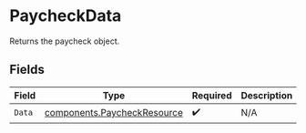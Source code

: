 # PaycheckData

Returns the paycheck object.


## Fields

| Field                                                                      | Type                                                                       | Required                                                                   | Description                                                                |
| -------------------------------------------------------------------------- | -------------------------------------------------------------------------- | -------------------------------------------------------------------------- | -------------------------------------------------------------------------- |
| `Data`                                                                     | [components.PaycheckResource](../../models/components/paycheckresource.md) | :heavy_check_mark:                                                         | N/A                                                                        |